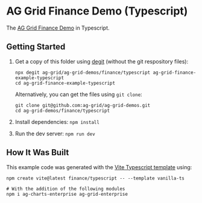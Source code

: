 # AG Grid Finance Demo (Typescript)

The [AG Grid Finance Demo](https://ag-grid.com/example-finance/) in Typescript.

## Getting Started

1. Get a copy of this folder using [degit](https://github.com/Rich-Harris/degit) (without the git respository files):

   ```
   npx degit ag-grid/ag-grid-demos/finance/typescript ag-grid-finance-example-typescript
   cd ag-grid-finance-example-typescript
   ```

   Alternatively, you can get the files using `git clone`:

   ```
   git clone git@github.com:ag-grid/ag-grid-demos.git
   cd ag-grid-demos/finance/typescript
   ```

2. Install dependencies: `npm install`
3. Run the dev server: `npm run dev`

## How It Was Built

This example code was generated with the [Vite Typescript template](https://vitejs.dev/guide/) using:

```
npm create vite@latest finance/typescript -- --template vanilla-ts

# With the addition of the following modules
npm i ag-charts-enterprise ag-grid-enterprise
```
